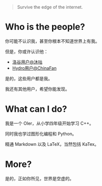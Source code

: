 > Survive the edge of the internet.

# Who is the people?

你可能不认识我，甚至你根本不知道世界上有我。

但是，你或许认识他：

- [洛谷用户@沐咕](https://www.luogu.com.cn/user/695833)
- [Hydro用户@ChinaFan](https://hydro.ac/user/45204)

是的，这些用户都是我。

我还有其他用户，希望你能发现。

# What can I do?

我是一个 OIer，从小学四年级开始学习 C++。

同时我也学过图形化编程和 Python。

精通 Markdown 以及 LaTeX，当然包括 KaTex。

# More?

是的，正如你所见，世界是空虚的。
